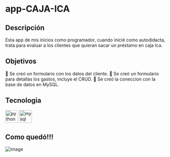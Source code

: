 # app-CAJA-ICA
## Descripción
Esta app de mis inicios como programador, cuando inicié como autodidacta, trata para evaluar a los clientes que quieran sacar un préstamo en caja Ica.

## Objetivos
🎯 Se creó un formulario con los datos del cliente.
🎯 Se creó un formulario para detallas los gastos, incluye el CRUD.
🎯 Se creó la coneccion con la base de datos en MySQL.

## Tecnologia
<div align="left">
<img src="https://cdn.jsdelivr.net/gh/devicons/devicon/icons/python/python-original.svg" height="40" alt="python logo"  />
<img src="https://cdn.jsdelivr.net/gh/devicons/devicon/icons/mysql/mysql-original.svg" height="40" alt="mysql logo"  />
</div>

## Como quedó!!!

![image](https://github.com/ETorresSacha/app-CAJA-ICA/assets/122553836/45138e00-b0a7-4b33-9e25-b79350982225)









